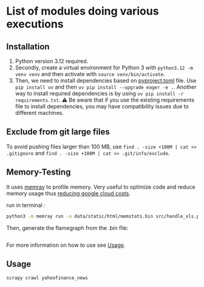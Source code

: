 # List of modules doing various executions

## Installation

1. Python version 3.12 required.
2. Secondly, create a virtual environment for Python 3 with `python3.12 -m venv venv` and then activate with `source venv/bin/activate`.
3. Then, we need to install dependencies based on [pyproject.toml](pyproject.toml) file. Use `pip install uv` and then `uv pip install --upgrade eager -e .`. Another way to install required dependencies is by using `uv pip install -r requirements.txt`.
⚠️ Be aware that if you use the existing requirements file to install dependencies, you may have compatibility issues due to different machines.

## Exclude from git large files

To avoid pushing files larger than 100 MB, use `find . -size +100M | cat >> .gitignore` and `find . -size +100M | cat >> .git/info/exclude`.

## Memory-Testing

It uses [memray](https://github.com/bloomberg/memray/blob/main/README.md) to profile memory. Very useful to optimize code and reduce memory usage thus <u>reducing google cloud costs</u>.

run in terminal :

```bash
python3 -m memray run -o data/static/html/memstats.bin src/handle_xls.py
```

Then, generate the flamegraph from the .bin file:

```memray flamegraph data/static/html/memstats.bin
```

For more information on how to use see [Usage](https://github.com/bloomberg/memray/blob/main/README.md#usage).

## Usage

`scrapy crawl yahoofinance_news`